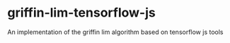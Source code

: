 # griffin-lim-tensorflow-js
An implementation of the griffin lim algorithm based on tensorflow js tools
